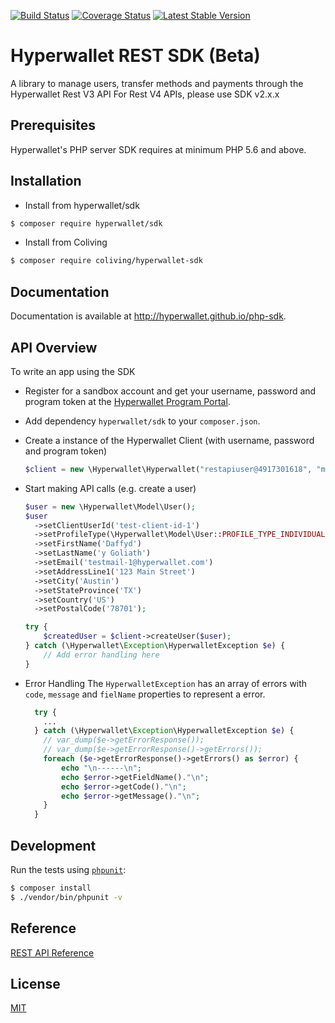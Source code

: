 [![Build Status](https://travis-ci.org/hyperwallet/php-sdk.png?branch=master)](https://travis-ci.org/hyperwallet/php-sdk)
[![Coverage Status](https://coveralls.io/repos/github/hyperwallet/php-sdk/badge.svg?branch=master)](https://coveralls.io/github/hyperwallet/php-sdk?branch=master)
[![Latest Stable Version](https://poser.pugx.org/hyperwallet/sdk/version)](https://packagist.org/packages/hyperwallet/sdk)

Hyperwallet REST SDK (Beta)
===========================

A library to manage users, transfer methods and payments through the Hyperwallet Rest V3 API
For Rest V4 APIs, please use SDK v2.x.x

Prerequisites
------------

Hyperwallet's PHP server SDK requires at minimum PHP 5.6 and above.

Installation
------------
* Install from hyperwallet/sdk
```bash
$ composer require hyperwallet/sdk
```
* Install from Coliving
```bash
$ composer require coliving/hyperwallet-sdk
```

Documentation
-------------

Documentation is available at http://hyperwallet.github.io/php-sdk.


API Overview
------------

To write an app using the SDK

* Register for a sandbox account and get your username, password and program token at the [Hyperwallet Program Portal](https://portal.hyperwallet.com).
* Add dependency `hyperwallet/sdk` to your `composer.json`.

* Create a instance of the Hyperwallet Client (with username, password and program token)
  ```php
  $client = new \Hyperwallet\Hyperwallet("restapiuser@4917301618", "mySecurePassword!", "prg-645fc30d-83ed-476c-a412-32c82738a20e");
  ```
* Start making API calls (e.g. create a user)
  ```php
  $user = new \Hyperwallet\Model\User();
  $user
    ->setClientUserId('test-client-id-1')
    ->setProfileType(\Hyperwallet\Model\User::PROFILE_TYPE_INDIVIDUAL)
    ->setFirstName('Daffyd')
    ->setLastName('y Goliath')
    ->setEmail('testmail-1@hyperwallet.com')
    ->setAddressLine1('123 Main Street')
    ->setCity('Austin')
    ->setStateProvince('TX')
    ->setCountry('US')
    ->setPostalCode('78701');

  try {
      $createdUser = $client->createUser($user);
  } catch (\Hyperwallet\Exception\HyperwalletException $e) {
      // Add error handling here
  }
  ```
* Error Handling
The `HyperwalletException` has an array of errors with `code`, `message` and `fielName` properties to represent a error.
  ```php
    try {
      ...
    } catch (\Hyperwallet\Exception\HyperwalletException $e) {
      // var_dump($e->getErrorResponse());
      // var_dump($e->getErrorResponse()->getErrors());
      foreach ($e->getErrorResponse()->getErrors() as $error) {
          echo "\n------\n";
          echo $error->getFieldName()."\n";
          echo $error->getCode()."\n";
          echo $error->getMessage()."\n";
      }
    }
  ```

Development
-----------

Run the tests using [`phpunit`](https://phpunit.de/):

```bash
$ composer install
$ ./vendor/bin/phpunit -v
```


Reference
---------

[REST API Reference](https://sandbox.hyperwallet.com/developer-portal/#/docs)


License
-------

[MIT](https://raw.githubusercontent.com/hyperwallet/php-sdk/master/LICENSE)

